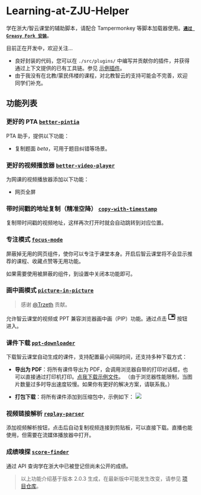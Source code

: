 # Learning-at-ZJU-Helper

学在浙大/智云课堂的辅助脚本，请配合 Tampermonkey 等脚本加载器使用。[**`通过 Greasy Fork 安装`**](https://greasyfork.org/zh-CN/scripts/488869-%E5%AD%A6%E5%9C%A8%E6%B5%99%E5%A4%A7-%E6%99%BA%E4%BA%91%E8%AF%BE%E5%A0%82-%E8%BE%85%E5%8A%A9%E8%84%9A%E6%9C%AC)。

目前正在开发中，欢迎关注...

- 良好封装的代码，您可以在 `./src/plugins/` 中编写并贡献你的插件，并获得通过上下文提供的已有工具链。参见 [示例插件](https://github.com/memset0/Learning-at-ZJU-Helper/tree/master/src/plugins/example-plugin)。
- 由于我没有在北教/蒙民伟楼的课程，对北教智云的支持可能会不完善，欢迎同学们补充。

<!-- The following content is auto-generated, please do not modify directly. -->

## 功能列表

### 更好的 PTA [`better-pintia`](https://github.com/memset0/Learning-at-ZJU-Helper/tree/master/src/plugins/better-pintia)

PTA 助手，提供以下功能：

- 复制题面 _beta_，可用于题目纠错等场景。



### 更好的视频播放器 [`better-video-player`](https://github.com/memset0/Learning-at-ZJU-Helper/tree/master/src/plugins/better-video-player)

为网课的视频播放器添加以下功能：

- 网页全屏



### 带时间戳的地址复制（精准空降） [`copy-with-timestamp`](https://github.com/memset0/Learning-at-ZJU-Helper/tree/master/src/plugins/copy-with-timestamp)

复制带时间戳的视频地址，这样再次打开时就会自动跳转到对应位置。



### 专注模式 [`focus-mode`](https://github.com/memset0/Learning-at-ZJU-Helper/tree/master/src/plugins/focus-mode)

屏蔽掉无用的网页组件，使你可以专注于课堂本身。开启后智云课堂将不会显示推荐的课程、收藏点赞等无用功能。

如果需要使用被屏蔽的组件，到设置中关闭本功能即可。



### 画中画模式 [`picture-in-picture`](https://github.com/memset0/Learning-at-ZJU-Helper/tree/master/src/plugins/picture-in-picture)

> 感谢 [@Trzeth](https://github.com/Trzeth) 贡献。

允许智云课堂的视频或 PPT 兼容浏览器画中画（PIP）功能。通过点击 <svg width="20" xmlns="http://www.w3.org/2000/svg" viewBox="0 0 48 48"><path d="M38 14H22v12h16V14zm4-8H6c-2.21 0-4 1.79-4 4v28c0 2.21 1.79 3.96 4 3.96h36c2.21 0 4-1.76 4-3.96V10c0-2.21-1.79-4-4-4zm0 32.03H6V9.97h36v28.06z"></path></svg> 按钮进入。



### 课件下载 [`ppt-downloader`](https://github.com/memset0/Learning-at-ZJU-Helper/tree/master/src/plugins/ppt-downloader)

下载智云课堂自动生成的课件，支持配置最小间隔时间，还支持多种下载方式：

- **导出为 PDF**：将所有课件导出为 PDF，会调用浏览器自带的打印对话框，也可以直接通过打印机打印。[点我下载示例文件](https://pan.memset0.cn/Share/2024/03/03/%E4%BD%BF%E7%94%A8%E8%84%9A%E6%9C%AC%E5%AF%BC%E5%87%BA%E7%9A%84%E8%AF%BE%E4%BB%B6%EF%BC%88%E9%AB%98%E7%BA%A7%E6%95%B0%E6%8D%AE%E7%BB%93%E6%9E%84%E4%B8%8E%E7%AE%97%E6%B3%95%E5%88%86%E6%9E%902024-02-26%E7%AC%AC3-5%E8%8A%82%EF%BC%89.pdf)。
  （由于浏览器性能限制，当图片数量过多时导出速度较慢。如果你有更好的解决方案，请联系我。）

- **打包下载**：将所有课件添加到压缩包中，示例如下：
  ![](https://static.memset0.cn/img/v6/2024/03/03/uEUzlIZR.png)



### 视频链接解析 [`replay-parser`](https://github.com/memset0/Learning-at-ZJU-Helper/tree/master/src/plugins/replay-parser)

添加视频解析按钮，点击后自动复制视频连接到剪贴板，可以直接下载。直播也能使用，但需要在流媒体播放器中打开。



### 成绩嗅探 [`score-finder`](https://github.com/memset0/Learning-at-ZJU-Helper/tree/master/src/plugins/score-finder)

通过 API 查询学在浙大中已被登记但尚未公开的成绩。



> 以上功能介绍基于版本 2.0.3 生成，在最新版中可能发生改变，请参见 [项目仓库](https://github.com/memset0/Learning-at-ZJU-Helper)。

